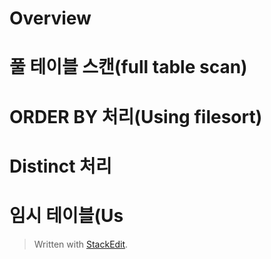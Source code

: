 # Overview


# 풀 테이블 스캔(full table scan)

# ORDER BY 처리(Using filesort)

# Distinct 처리

# 임시 테이블(Us
> Written with [StackEdit](https://stackedit.io/).
<!--stackedit_data:
eyJoaXN0b3J5IjpbMTcxNzczMzEwMV19
-->